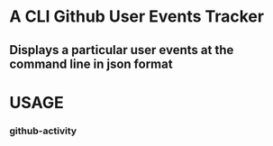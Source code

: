 # A CLI Github User Events Tracker
## Displays a particular user events at the command line in json format

# USAGE
### github-activity <github-username>
